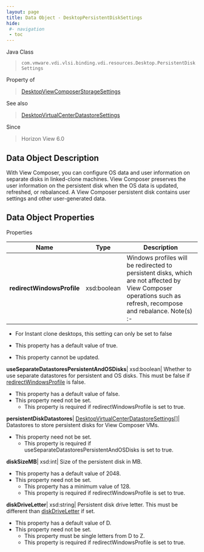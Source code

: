 ```yaml
---
layout: page
title: Data Object - DesktopPersistentDiskSettings
hide:
 #- navigation
 - toc
---
```






Java Class  
> `com.vmware.vdi.vlsi.binding.vdi.resources.Desktop.PersistentDiskSettings`

Property of  
> [DesktopViewComposerStorageSettings](vdi.resources.Desktop.ViewComposerStorageSettings.md#field_detail)

See also  
> [DesktopVirtualCenterDatastoreSettings](vdi.resources.Desktop.VirtualCenterDatastoreSettings.md)

Since  
> Horizon View 6.0


## Data Object Description 

With View Composer, you can configure OS data and user information on separate disks in linked-clone machines. View Composer preserves the user information on the persistent disk when the OS data is updated, refreshed, or rebalanced. A View Composer persistent disk contains user settings and other user-generated data. 

## Data Object Properties

Properties

Name |  Type |  Description   
---|---|---  
**redirectWindowsProfile**|  xsd:boolean|  Windows profiles will be redirected to persistent disks, which are not affected by View Composer operations such as refresh, recompose and rebalance. Note(s) :-   


  * For Instant clone desktops, this setting can only be set to false

  


  * This property has a default value of true.
* This property cannot be updated.

  
**useSeparateDatastoresPersistentAndOSDisks**|  xsd:boolean|  Whether to use separate datastores for persistent and OS disks. This must be false if [redirectWindowsProfile](vdi.resources.Desktop.PersistentDiskSettings.md#redirectWindowsProfile) is false.   


  * This property has a default value of false.
* This property need not be set.
  * This property is required if redirectWindowsProfile is set to true.

  
**persistentDiskDatastores**| [DesktopVirtualCenterDatastoreSettings[]](vdi.resources.Desktop.VirtualCenterDatastoreSettings.md)|  Datastores to store persistent disks for View Composer VMs.   


* This property need not be set.
  * This property is required if useSeparateDatastoresPersistentAndOSDisks is set to true.

  
**diskSizeMB**|  xsd:int|  Size of the persistent disk in MB.   


  * This property has a default value of 2048.
* This property need not be set.
  * This property has a minimum value of 128. 
  * This property is required if redirectWindowsProfile is set to true.

  
**diskDriveLetter**|  xsd:string|  Persistent disk drive letter. This must be different than [diskDriveLetter](vdi.resources.Desktop.NonPersistentDiskSettings.md#diskDriveLetter) if set.   


  * This property has a default value of D.
* This property need not be set.
  * This property must be single letters from D to Z. 
  * This property is required if redirectWindowsProfile is set to true.

  
  
  

  
  

